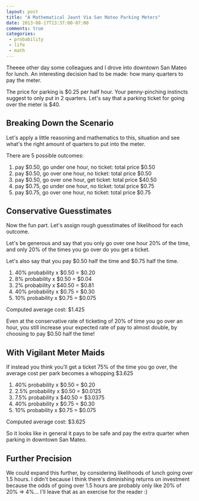 ```yaml
---
layout: post
title: "A Mathematical Jaunt Via San Mateo Parking Meters"
date: 2013-08-17T13:37:00-07:00
comments: true
categories:
 - probability
 - life
 - math
---
```


Theeee other day some colleagues and I drove into downtown San Mateo for lunch.  An interesting decision had to be made: how many quarters to pay the meter. 

The price for parking is $0.25 per half hour. Your penny-pinching instincts suggest to only put in 2 quarters.  Let's say that a parking ticket for going over the meter is $40.

## Breaking Down the Scenario

Let's apply a little reasoning and mathematics to this, situation and see what's the right amount of quarters to put into the meter.

There are 5 possible outcomes:

1.  pay $0.50, go under one hour, no ticket: total price $0.50
2.  pay $0.50, go over one hour, no ticket: total price $0.50
3.  pay $0.50, go over one hour, get ticket: total price $40.50
4.  pay $0.75, go under one hour, no ticket: total price $0.75
5.  pay $0.75, go over one hour, no ticket: total price $0.75 

## Conservative Guesstimates

Now the fun part.  Let's assign rough guesstimates of likelihood for each outcome.

Let's be generous and say that you only go over one hour 20% of the time, and only 20% of the times you go over do you get a ticket. 

Let's also say that you pay $0.50 half the time and $0.75 half the time.

1.  40% probability x $0.50 = $0.20
2.  8% probability x $0.50 = $0.04
3.  2% probability x $40.50 = $0.81
4.  40% probability x $0.75 = $0.30
5.  10% probability x $0.75 = $0.075 

Computed average cost: $1.425

Even at the conservative rate of ticketing of 20% of time you go over an hour, you still increase your expected rate of pay to almost double, by choosing to pay $0.50 half the time!

## With Vigilant Meter Maids

If instead you think you'll get a ticket 75% of the time you go over, the average cost per park becomes a whopping $3.625

1. 40% probability x $0.50 = $0.20
2. 2.5% probability x $0.50 = $0.0125
3. 7.5% probability x $40.50 = $3.0375
4. 40% probability x $0.75 = $0.30
5. 10% probability x $0.75 = $0.075 

Computed average cost: $3.625

So it looks like in general it pays to be safe and pay the extra quarter when parking in downtown San Mateo.

## Further Precision

We could expand this further, by considering likelihoods of lunch going over 1.5 hours.  I didn't because I think there's diminishing returns on investment because the odds of going over 1.5 hours are probably only like 20% of 20% => 4%...  I'll leave that as an exercise for the reader :)
